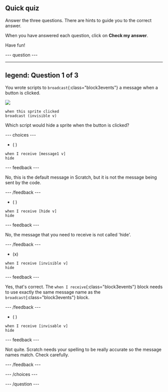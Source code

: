 ## Quick quiz

Answer the three questions. There are hints to guide you to the correct answer.

When you have answered each question, click on **Check my answer**.

Have fun!

--- question ---

---
legend: Question 1 of 3
---

You wrote scripts to `broadcast`{:class="block3events"} a message when a button is clicked.

![](images/button-icon.png)

```blocks3
when this sprite clicked
broadcast (invisible v)
```

Which script would hide a sprite when the button is clicked?

--- choices ---

- ( )

```blocks3
when I receive [message1 v]
hide
```

 --- feedback ---

 No, this is the default message in Scratch, but it is not the message being sent by the code.

 --- /feedback ---

- ( )

```blocks3
when I receive [hide v]
hide
```

 --- feedback ---

 No, the message that you need to receive is not called 'hide'.

 --- /feedback ---

- (x)

```blocks3
when I receive [invisible v]
hide
```

 --- feedback ---

Yes, that's correct. The `when I receive`{:class="block3events"} block needs to use exactly the same message name as the `broadcast`{:class="block3events"} block.

 --- /feedback ---

- ( )

```blocks3
when I receive [invisable v]
hide
```

 --- feedback ---

 Not quite. Scratch needs your spelling to be really accurate so the message names match. Check carefully.

 --- /feedback ---

--- /choices ---

--- /question ---
